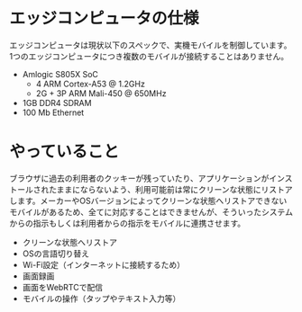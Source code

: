 # エッジコンピュータの仕様
エッジコンピュータは現状以下のスペックで、実機モバイルを制御しています。
1つのエッジコンピュータにつき複数のモバイルが接続することはありません。

* Amlogic S805X SoC
  * 4 ARM Cortex-A53 @ 1.2GHz
  * 2G + 3P ARM Mali-450 @ 650MHz
* 1GB DDR4 SDRAM
* 100 Mb Ethernet

# やっていること
ブラウザに過去の利用者のクッキーが残っていたり、アプリケーションがインストールされたままにならないよう、利用可能前は常にクリーンな状態にリストアします。メーカーやOSバージョンによってクリーンな状態へリストアできないモバイルがあるため、全てに対応することはできませんが、そういったシステムからの指示もしくは利用者からの指示をモバイルに連携させます。
* クリーンな状態へリストア
* OSの言語切り替え
* Wi-Fi設定（インターネットに接続するため）
* 画面録画
* 画面をWebRTCで配信
* モバイルの操作（タップやテキスト入力等）
